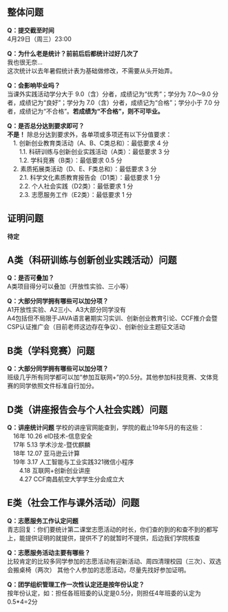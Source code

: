## 整体问题
**Q：提交截至时间**  
4月29日（周三）23:00  

**Q：为什么老是统计？前前后后都统计过好几次了**  
我也很无奈...  
这次统计以去年暑假统计表为基础做修改，不需要从头开始弄。  

**Q：会影响毕业吗？**  
当课外实践活动学分大于 9.0（含）分者，成绩记为“优秀”；学分为 7.0～9.0 分者，成绩记为“良好”；学分为 7.0（含）分者，成绩记为“合格”；学分小于 7.0 分者，成绩记为“不合格”。**若成绩为“不合格”，则不可毕业。**  

**Q：是否总分达到要求即可？**  
**不是！** 除总分达到要求外，各单项或多项还有以下分值要求：  
&emsp;1. 创新创业教育类活动（A、B、C类总和）：最低要求 4 分  
&emsp;&emsp;1.1. 科研训练与创新创业实践活动（A类）：最低要求 3 分  
&emsp;&emsp;1.2. 学科竞赛（B类）：最低要求 0.5 分  
&emsp;2. 素质拓展类活动（D、E、F类总和）：最低要求 3 分  
&emsp;&emsp;2.1. 科学文化素质教育报告会（D1类）：最低要求 1 分  
&emsp;&emsp;2.2. 个人社会实践（D2类）：最低要求 1 分  
&emsp;&emsp;2.3. 志愿服务工作（E2类）：最低要求 1 分  


## 证明问题
**待定**  
  
  
  
## A类（科研训练与创新创业实践活动）问题
**Q：是否可叠加？**  
A类项目得分可以叠加（开放性实验、三小等） 

**Q：大部分同学拥有哪些可以加分项？**  
A1开放性实验、A2三小、A3大部分同学没有  
A4包括但不局限于JAVA语言暑期实习实训、创新创业教育引论、CCF推介会暨CSP认证推广会（目前老师这边存在争议）、创新创业主题征文活动 
  
  
## B类（学科竞赛）问题
**Q：大部分同学拥有哪些可以加分项？**  
班级几乎所有同学都可以加“参加互联网+”的0.5分。其他参加科技竞赛、文体竞赛的同学依照文件标准自行加分。 
  
  
## D类（讲座报告会与个人社会实践）问题
**Q：讲座统计问题**
学校的讲座官网能查到，学院的截止19年5月的有这些：  
&emsp;16年 10.26 elD技术-信息安全  
&emsp;17年 5.13  学术沙龙-暨优麒麟  
&emsp;18年 12.07 亚马逊云计算  
&emsp;19年 3.17  人工智能与工业实践321微信小程序  
&emsp;&emsp;4.18  互联网+创新创业讲座  
&emsp;&emsp;4.27  CCF南昌航空大学学生分会成立大  
  
## E类（社会工作与课外活动）问题  
**Q：志愿服务工作认定问题**  
青志回复：你们要统计第二课堂志愿活动的时长，你们查的到的和查不到的都写上，能提供证明的就提供，提供不了的就暂时不提供，后边我们学院核查 

**Q：志愿服务活动主要有哪些？**  
比较肯定的比较多同学参加的志愿活动有迎新活动、周四清理校园（三次）、双选会搬桌椅（两次） 
其他个人参加的志愿活动，尽量先找好参加证明。  

**Q：团学组织管理工作一次性认定还是按年份认定？**  
按年份认定，如：担任各班班委的认定是0.5分，则担任4年班委的认定为0.5*4=2分   
